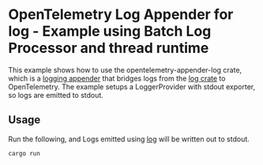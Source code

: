 # OpenTelemetry Log Appender for log -  Example using Batch Log Processor and thread runtime

This example shows how to use the opentelemetry-appender-log crate, which is a
[logging
appender](https://github.com/open-telemetry/opentelemetry-specification/blob/main/specification/glossary.md#log-appender--bridge)
that bridges logs from the [log crate](https://docs.rs/log/latest/log/) to
OpenTelemetry. The example setups a LoggerProvider with stdout exporter, so logs
are emitted to stdout.

## Usage

Run the following, and Logs emitted using [log](https://docs.rs/log/latest/log/)
will be written out to stdout.

```shell
cargo run
```
